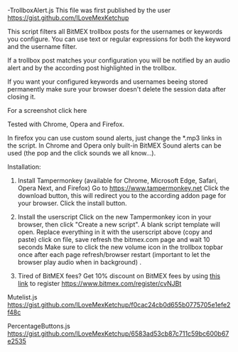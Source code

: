 -TrollboxAlert.js
This file was first published by the user https://gist.github.com/ILoveMexKetchup

This script filters all BitMEX trollbox posts for the usernames or keywords you configure. You can use text or regular expressions for both the keyword and the username filter.

If a trollbox post matches your configuration you will be notified by an audio alert and by the according post highlighted in the trollbox.

If you want your configured keywords and usernames beeing stored permanently make sure your browser doesn't delete the session data after closing it.

For a screenshot click here

Tested with Chrome, Opera and Firefox.

In firefox you can use custom sound alerts, just change the *.mp3 links in the script.
In Chrome and Opera only built-in BitMEX Sound alerts can be used (the pop and the click sounds we all know...).

Installation:

1. Install Tampermonkey (available for Chrome, Microsoft Edge, Safari, Opera Next, and Firefox)
Go to https://www.tampermonkey.net
Click the download button, this will redirect you to the according addon page for your browser. Click the install button.

2. Install the userscript
Click on the new Tampermonkey icon in your browser, then click "Create a new script".
A blank script template will open. Replace everything in it with the userscript above (copy and paste)
click on file, save
refresh the bitmex.com page and wait 10 seconds
Make sure to click the new volume icon in the trollbox topbar once after each page refresh/browser restart (important to let the browser play audio when in background) .

3. Tired of BitMEX fees?
Get 10% discount on BitMEX fees by using [this link](https://www.bitmex.com/register/cvNJBt) to register
https://www.bitmex.com/register/cvNJBt

Mutelist.js
https://gist.github.com/ILoveMexKetchup/f0cac24cb0d655b0775705e1efe2f48c

PercentageButtons.js
https://gist.github.com/ILoveMexKetchup/6583ad53cb87c711c59bc600b67e2535

